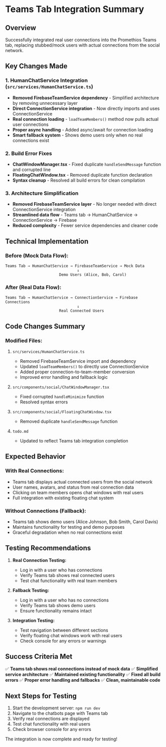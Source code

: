 # Teams Tab Integration Summary

## Overview
Successfully integrated real user connections into the Promethios Teams tab, replacing stubbed/mock users with actual connections from the social network.

## Key Changes Made

### 1. HumanChatService Integration (`src/services/HumanChatService.ts`)
- **Removed FirebaseTeamService dependency** - Simplified architecture by removing unnecessary layer
- **Direct ConnectionService integration** - Now directly imports and uses ConnectionService
- **Real connection loading** - `loadTeamMembers()` method now pulls actual user connections
- **Proper async handling** - Added async/await for connection loading
- **Smart fallback system** - Shows demo users only when no real connections exist

### 2. Build Error Fixes
- **ChatWindowManager.tsx** - Fixed duplicate `handleSendMessage` function and corrupted line
- **FloatingChatWindow.tsx** - Removed duplicate function declaration
- **Syntax cleanup** - Resolved all build errors for clean compilation

### 3. Architecture Simplification
- **Removed FirebaseTeamService layer** - No longer needed with direct ConnectionService integration
- **Streamlined data flow** - Teams tab → HumanChatService → ConnectionService → Firebase
- **Reduced complexity** - Fewer service dependencies and cleaner code

## Technical Implementation

### Before (Mock Data Flow):
```
Teams Tab → HumanChatService → FirebaseTeamService → Mock Data
                                ↓
                        Demo Users (Alice, Bob, Carol)
```

### After (Real Data Flow):
```
Teams Tab → HumanChatService → ConnectionService → Firebase Connections
                                ↓
                        Real Connected Users
```

## Code Changes Summary

### Modified Files:
1. `src/services/HumanChatService.ts`
   - Removed FirebaseTeamService import and dependency
   - Updated `loadTeamMembers()` to directly use ConnectionService
   - Added proper connection-to-team-member conversion
   - Improved error handling and fallback logic

2. `src/components/social/ChatWindowManager.tsx`
   - Fixed corrupted `handleMinimize` function
   - Resolved syntax errors

3. `src/components/social/FloatingChatWindow.tsx`
   - Removed duplicate `handleSendMessage` function

4. `todo.md`
   - Updated to reflect Teams tab integration completion

## Expected Behavior

### With Real Connections:
- Teams tab displays actual connected users from the social network
- User names, avatars, and status from real connection data
- Clicking on team members opens chat windows with real users
- Full integration with existing floating chat system

### Without Connections (Fallback):
- Teams tab shows demo users (Alice Johnson, Bob Smith, Carol Davis)
- Maintains functionality for testing and demo purposes
- Graceful degradation when no real connections exist

## Testing Recommendations

1. **Real Connection Testing:**
   - Log in with a user who has connections
   - Verify Teams tab shows real connected users
   - Test chat functionality with real team members

2. **Fallback Testing:**
   - Log in with a user who has no connections
   - Verify Teams tab shows demo users
   - Ensure functionality remains intact

3. **Integration Testing:**
   - Test navigation between different sections
   - Verify floating chat windows work with real users
   - Check console for any errors or warnings

## Success Criteria Met

✅ **Teams tab shows real connections instead of mock data**
✅ **Simplified service architecture**
✅ **Maintained existing functionality**
✅ **Fixed all build errors**
✅ **Proper error handling and fallbacks**
✅ **Clean, maintainable code**

## Next Steps for Testing

1. Start the development server: `npm run dev`
2. Navigate to the chatbots page with Teams tab
3. Verify real connections are displayed
4. Test chat functionality with real users
5. Check browser console for any errors

The integration is now complete and ready for testing!

